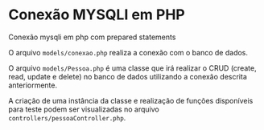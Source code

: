 # Conexão MYSQLI em PHP
Conexão mysqli em php com prepared statements

O arquivo `models/conexao.php` realiza a conexão com o banco de dados.

O arquivo `models/Pessoa.php` é uma classe que irá realizar o CRUD (create, read, update e delete) no banco de dados utilizando a conexão descrita anteriormente.

A criação de uma instância da classe e realização de funções disponíveis para teste podem ser visualizadas no arquivo `controllers/pessoaController.php`.